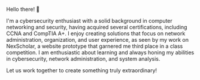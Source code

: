 Hello there! 👋

I'm a cybersecurity enthusiast with a solid background in computer networking and security, having acquired several certifications, including CCNA and CompTIA A+. I enjoy creating solutions that focus on network administration, organization, and user experience, as seen by my work on NexScholar, a website prototype that garnered me third place in a class competition. I am enthusiastic about learning and always honing my abilities in cybersecurity, network administration, and system analysis.

Let us work together to create something truly extraordinary!
